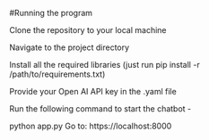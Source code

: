 #Running the program

Clone the repository to your local machine

Navigate to the project directory

Install all the required libraries (just run pip install -r /path/to/requirements.txt)

Provide your Open AI API key in the .yaml file

Run the following command to start the chatbot -

python app.py
Go to: https://localhost:8000
